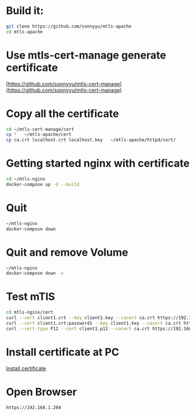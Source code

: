 # Build it:
```bash
git clone https://github.com/sonnyyu/mtls-apache
cd mtls-apache
```
# Use mtls-cert-manage generate certificate 

[https://github.com/sonnyyu/mtls-cert-manage](https://github.com/sonnyyu/mtls-cert-manage)

# Copy all the certificate 
```bash
cd ~/mtls-cert-manage/cert
cp *   ~/mtls-apache/cert
cp ca.crt localhost.crt localhost.key   ~/mtls-apache/httpd/cert/
```
# Getting started nginx with certificate
```bash
cd ~/mtls-nginx
docker-compose up -d --build
```
# Quit 
```bash
~/mtls-nginx
docker-compose down 
```
# Quit and remove Volume
```bash
~/mtls-nginx
docker-compose down -v
```
# Test mTlS
```bash
cd mtls-nginx/cert
curl --cert client1.crt --key client1.key --cacert ca.crt https://192.168.1.204
curl --cert client1.crt:password1 --key client1.key --cacert ca.crt https://192.168.1.204
curl --cert-type P12 --cert client1.p12 --cacert ca.crt https://192.168.1.204
```
# Install certificate at PC
[Install certificate](https://github.com/sonnyyu/mtls-cert-manage#install-certificate-at-windows)

# Open Browser
```bash
https://192.168.1.204
```
